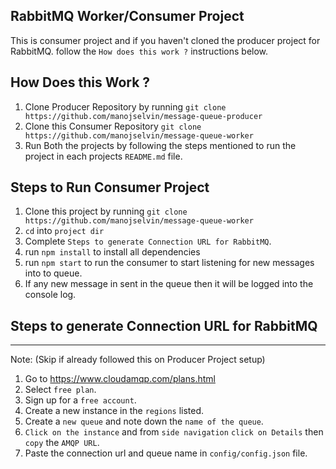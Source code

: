 ## RabbitMQ Worker/Consumer Project
This is consumer project and if you haven't cloned the producer project for RabbitMQ. follow the `How does this work ?` instructions below.

## How Does this Work ?
1. Clone Producer Repository by running `git clone https://github.com/manojselvin/message-queue-producer`
2. Clone this Consumer Repository `git clone https://github.com/manojselvin/message-queue-worker`
3. Run Both the projects by following the steps mentioned to run the project in each projects `README.md` file.

## Steps to Run Consumer Project
1. Clone this project by running `git clone https://github.com/manojselvin/message-queue-worker`
2. `cd` into `project dir`
3. Complete `Steps to generate Connection URL for RabbitMQ`. 
4. run `npm install` to install all dependencies
5. run `npm start` to run the consumer to start listening for new messages into to queue.
6. If any new message in sent in the queue then it will be logged into the console log.

## Steps to generate Connection URL for RabbitMQ
---
Note: (Skip if already followed this on Producer Project setup)
1. Go to https://www.cloudamqp.com/plans.html
2. Select `free plan`.
3. Sign up for a `free account`.
4. Create a new instance in the `regions` listed.
5. Create a `new queue` and note down the `name of the queue`.
6. `Click on the instance` and from `side navigation` `click on Details` then `copy` the `AMQP URL`.
7. Paste the connection url and queue name in `config/config.json` file.